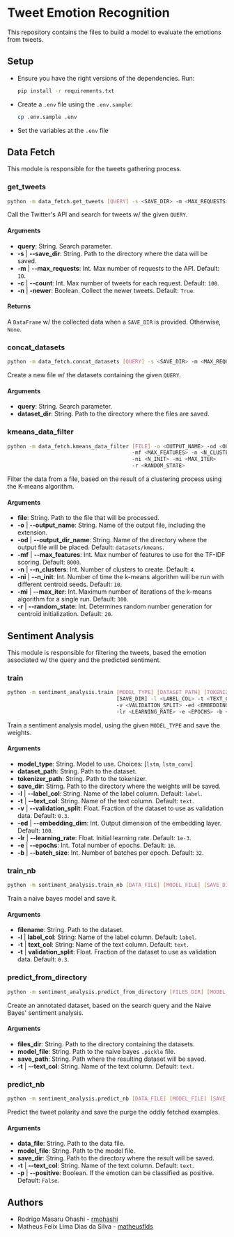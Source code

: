 # Tweet Emotion Recognition

This repository contains the files to build a model to evaluate the emotions
from tweets.

## Setup

- Ensure you have the right versions of the dependencies. Run:

    ```bash
    pip install -r requirements.txt
    ```
- Create a `.env` file using the `.env.sample`:

    ```bash
    cp .env.sample .env
    ```
- Set the variables at the `.env` file

## Data Fetch

This module is responsible for the tweets gathering process.

### get_tweets

```bash
python -m data_fetch.get_tweets [QUERY] -s <SAVE_DIR> -m <MAX_REQUESTS> -c <COUNT> -n
```

Call the Twitter's API and search for tweets w/ the given `QUERY`.

#### Arguments

- **query**: String. Search parameter.
- **-s** | **--save_dir**: String. Path to the directory where the data will be saved.
- **-m** | **--max_requests**: Int. Max number of requests to the API. Default: `10`.
- **-c** | **--count**: Int. Max number of tweets for each request. Default: `100`.
- **-n** | **-newer**: Boolean. Collect the newer tweets. Default: `True`.

#### Returns

A `DataFrame` w/ the collected data when a `SAVE_DIR` is provided. Otherwise, `None`.

### concat_datasets

```bash
python -m data_fetch.concat_datasets [QUERY] -s <SAVE_DIR> -m <MAX_REQUESTS> -c <COUNT> -n
```

Create a new file w/ the datasets containing the given `QUERY`.

#### Arguments

- **query**: String. Search parameter.
- **dataset_dir**: String. Path to the directory where the files are saved.

### kmeans_data_filter

```bash
python -m data_fetch.kmeans_data_filter [FILE] -o <OUTPUT_NAME> -od <OUTPUT_DIR_NAME>
                                        -mf <MAX_FEATURES> -n <N_CLUSTERS>
                                        -ni <N_INIT> -mi <MAX_ITER>
                                        -r <RANDOM_STATE>
```

Filter the data from a file, based on the result of a clustering process using
the K-means algorithm.

#### Arguments

- **file**: String. Path to the file that will be processed.
- **-o** | **--output_name**: String. Name of the output file, including the
extension.
- **-od** | **--output_dir_name**: String. Name of the directory where the output
file will be placed. Default: `datasets/kmeans`.
- **-mf** | **--max_features**: Int. Max number of features to use for the TF-IDF
scoring. Default: `8000`.
- **-n** | **--n_clusters**: Int. Number of clusters to create. Default: `4`.
- **-ni** | **--n_init**: Int. Number of time the k-means algorithm will be run
with different centroid seeds. Default: `10`.
- **-mi** | **--max_iter**: Int. Maximum number of iterations of the k-means
algorithm for a single run. Default: `300`.
- **-r** | **--random_state**: Int. Determines random number generation for
centroid initialization. Default: `20`.

## Sentiment Analysis

This module is responsible for filtering the tweets, based the emotion associated w/
the query and the predicted sentiment.

### train

```bash
python -m sentiment_analysis.train [MODEL_TYPE] [DATASET_PATH] [TOKENIZER_PATH]
                                   [SAVE_DIR] -l <LABEL_COL> -t <TEXT_COL>
                                   -v <VALIDATION_SPLIT> -ed <EMBEDDING_DIM>
                                   -lr <LEARNING_RATE> -e <EPOCHS> -b <BATCH_SIZE>
```

Train a sentiment analysis model, using the given `MODEL_TYPE` and save the weights.

#### Arguments

- **model_type**: String. Model to use. Choices: [`lstm`, `lstm_conv`]
- **dataset_path**: String. Path to the dataset.
- **tokenizer_path**: String. Path to the tokenizer.
- **save_dir**: Stirng. Path to the directory where the weights will be saved.
- **-l** | **--label_col**: String. Name of the label column. Default: `label`.
- **-t** | **--text_col**: String. Name of the text column. Default: `text`.
- **-v** | **--validation_split**: Float. Fraction of the dataset to use as validation data. Default: `0.3`.
- **-ed** | **--embedding_dim**: Int. Output dimension of the embedding layer. Default: `100`.
- **-lr** | **--learning_rate**: Float. Initial learning rate. Default: `1e-3`.
- **-e** | **--epochs**: Int. Total number of epochs. Default: `10`.
- **-b** | **--batch_size**: Int. Number of batches per epoch. Default: `32`.

### train_nb

```bash
python -m sentiment_analysis.train_nb [DATA_FILE] [MODEL_FILE] [SAVE_DIR] -t <TEXT_COL> -p
```

Train a naive bayes model and save it.

#### Arguments

- **filename**: String. Path to the dataset.
- **-l** | **label_col**: String: Name of the label column. Default: `label`.
- **-t** | **text_col**: String: Name of the text column. Default: `text`.
- **-t** | **validation_split**: Float. Fraction of the dataset to use as validation data. Default: `0.3`.

### predict_from_directory

```bash
python -m sentiment_analysis.predict_from_directory [FILES_DIR] [MODEL_FILE] [SAVE_PATH] -t <TEXT_COL>
```

Create an annotated dataset, based on the search query and the Naive Bayes' sentiment analysis.

#### Arguments

- **files_dir**: String. Path to the directory containing the datasets.
- **model_file**: String. Path to the naive bayes `.pickle` file.
- **save_path**: String. Path where the resulting dataset will be saved.
- **-t** | **--text_col**: String. Name of the text column. Default: `text`.

### predict_nb

```bash
python -m sentiment_analysis.predict_nb [DATA_FILE] [MODEL_FILE] [SAVE_DIR] -t <TEXT_COL> -p
```

Predict the tweet polarity and save the purge the oddly fetched examples.

#### Arguments

- **data_file**: String. Path to the data file.
- **model_file**: String. Path to the model file.
- **save_dir**: String. Path to the directory where the result will be saved.
- **-t** | **--text_col**: String. Name of the text column. Default: `text`.
- **-p** | **--positive**: Boolean. If the emotion can be classified as positive. Default: `False`.

## Authors

- Rodrigo Masaru Ohashi - [rmohashi](https://github.com/rmohashi)
- Matheus Felix Lima Dias da Silva - [matheusflds](https://github.com/matheusflds)
